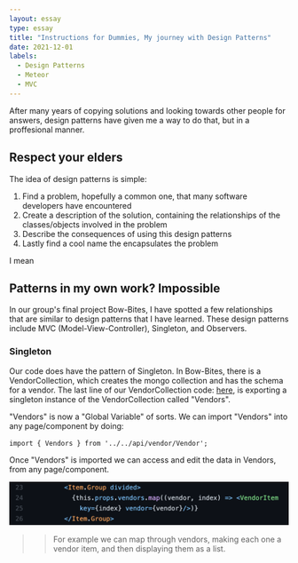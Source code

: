 ```yaml
---
layout: essay
type: essay
title: "Instructions for Dummies, My journey with Design Patterns"
date: 2021-12-01
labels:
  - Design Patterns 
  - Meteor
  - MVC
---
```



After many years of copying solutions and looking towards other people for answers, design patterns have given me a way to do that, but in a proffesional manner. 


## Respect your elders  

The idea of design patterns is simple:

1. Find a problem, hopefully a common one, that many software developers have encountered
2. Create a description of the solution, containing the relationships of the classes/objects involved in the problem
3. Describe the consequences of using this design patterns 
4. Lastly find a cool name the encapsulates the problem

I mean 


## Patterns in my own work? Impossible 

In our group's final project Bow-Bites, I have spotted a few relationships that are similar to design patterns that I have learned. These design patterns include MVC (Model-View-Controller), Singleton, and Observers. 


### Singleton

Our code does have the pattern of Singleton. In Bow-Bites, there is a VendorCollection, which creates the mongo collection and has the schema for a vendor. The last line of our VendorCollection code: [here](https://github.com/bow-bites/bow-bites/blob/main/app/imports/api/vendor/Vendor.js#L44), is exporting a singleton instance of the VendorCollection called "Vendors". 

"Vendors" is now a "Global Variable" of sorts. We can import "Vendors" into any page/component by doing:

```meteor
import { Vendors } from '../../api/vendor/Vendor';
```

Once "Vendors" is imported we can access and edit the data in Vendors, from any page/component.

<img class="ui rounded image" src="../images/vendors-singleton.png">

>> For example we can map through vendors, making each one a vendor item, and then displaying them as a list. 


